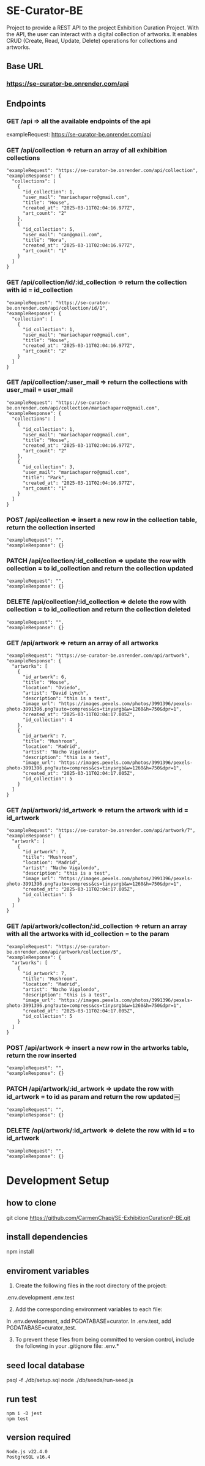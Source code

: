 # SE-Curator-BE

Project to provide a REST API to the project Exhibition Curation Project. With the API, the user can interact with a digital collection of artworks. It enables CRUD (Create, Read, Update, Delete) operations for collections and artworks.

## Base URL

### https://se-curator-be.onrender.com/api

## Endpoints

### GET /api => all the available endpoints of the api

exampleRequest: https://se-curator-be.onrender.com/api

### GET /api/collection => return an array of all exhibition collections

    "exampleRequest": "https://se-curator-be.onrender.com/api/collection",
    "exampleResponse": {
      "collections": [
        {
          "id_collection": 1,
          "user_mail": "mariachaparro@gmail.com",
          "title": "House",
          "created_at": "2025-03-11T02:04:16.977Z",
          "art_count": "2"
        },
        {
          "id_collection": 5,
          "user_mail": "can@gmail.com",
          "title": "Nora",
          "created_at": "2025-03-11T02:04:16.977Z",
          "art_count": "1"
        }
      ]
    }

### GET /api/collection/id/:id_collection => return the collection with id = id_collection

    "exampleRequest": "https://se-curator-be.onrender.com/api/collection/id/1",
    "exampleResponse": {
      "collection": [
        {
          "id_collection": 1,
          "user_mail": "mariachaparro@gmail.com",
          "title": "House",
          "created_at": "2025-03-11T02:04:16.977Z",
          "art_count": "2"
        }
      ]
    }

### GET /api/collection/:user_mail => return the collections with user_mail = user_mail

    "exampleRequest": "https://se-curator-be.onrender.com/api/collection/mariachaparro@gmail.com",
    "exampleResponse": {
      "collections": [
        {
          "id_collection": 1,
          "user_mail": "mariachaparro@gmail.com",
          "title": "House",
          "created_at": "2025-03-11T02:04:16.977Z",
          "art_count": "2"
        },
        {
          "id_collection": 3,
          "user_mail": "mariachaparro@gmail.com",
          "title": "Park",
          "created_at": "2025-03-11T02:04:16.977Z",
          "art_count": "1"
        }
      ]
    }

### POST /api/collection => insert a new row in the collection table, return the collection inserted

    "exampleRequest": "",
    "exampleResponse": {}

### PATCH /api/collection/:id_collection => update the row with collection = to id_collection and return the collection updated

    "exampleRequest": "",
    "exampleResponse": {}

### DELETE /api/collection/:id_collection => delete the row with collection = to id_collection and return the collection deleted

    "exampleRequest": "",
    "exampleResponse": {}

### GET /api/artwork => return an array of all artworks

    "exampleRequest": "https://se-curator-be.onrender.com/api/artwork",
    "exampleResponse": {
      "artworks": [
        {
          "id_artwork": 6,
          "title": "Mouse",
          "location": "Oviedo",
          "artist": "David Lynch",
          "description": "this is a test",
          "image_url": "https://images.pexels.com/photos/3991396/pexels-photo-3991396.png?auto=compress&cs=tinysrgb&w=1260&h=750&dpr=1",
          "created_at": "2025-03-11T02:04:17.005Z",
          "id_collection": 4
        },
        {
          "id_artwork": 7,
          "title": "Mushroom",
          "location": "Madrid",
          "artist": "Nacho Vigalondo",
          "description": "this is a test",
          "image_url": "https://images.pexels.com/photos/3991396/pexels-photo-3991396.png?auto=compress&cs=tinysrgb&w=1260&h=750&dpr=1",
          "created_at": "2025-03-11T02:04:17.005Z",
          "id_collection": 5
        }
      ]
    }

### GET /api/artwork/:id_artwork => return the artwork with id = id_artwork

    "exampleRequest": "https://se-curator-be.onrender.com/api/artwork/7",
    "exampleResponse": {
      "artwork": [
        {
          "id_artwork": 7,
          "title": "Mushroom",
          "location": "Madrid",
          "artist": "Nacho Vigalondo",
          "description": "this is a test",
          "image_url": "https://images.pexels.com/photos/3991396/pexels-photo-3991396.png?auto=compress&cs=tinysrgb&w=1260&h=750&dpr=1",
          "created_at": "2025-03-11T02:04:17.005Z",
          "id_collection": 5
        }
      ]
    }

### GET /api/artwork/collecton/:id_collection => return an array with all the artworks with id_collection = to the param

    "exampleRequest": "https://se-curator-be.onrender.com/api/artwork/collection/5",
    "exampleResponse": {
      "artworks": [
        {
          "id_artwork": 7,
          "title": "Mushroom",
          "location": "Madrid",
          "artist": "Nacho Vigalondo",
          "description": "this is a test",
          "image_url": "https://images.pexels.com/photos/3991396/pexels-photo-3991396.png?auto=compress&cs=tinysrgb&w=1260&h=750&dpr=1",
          "created_at": "2025-03-11T02:04:17.005Z",
          "id_collection": 5
        }
      ]
    }

### POST /api/artwork => insert a new row in the artworks table, return the row inserted

    "exampleRequest": "",
    "exampleResponse": {}

### PATCH /api/artwork/:id_artwork => update the row with id_artwork = to id as param and return the row updated￼

    "exampleRequest": "",
    "exampleResponse": {}

### DELETE /api/artwork/:id_artwork => delete the row with id = to id_artwork

    "exampleRequest": "",
    "exampleResponse": {}

# Development Setup

## how to clone

git clone https://github.com/CarmenChapi/SE-ExhibitionCurationP-BE.git

## install dependencies

npm install

## enviroment variables

1. Create the following files in the root directory of the project:

.env.development
.env.test

2. Add the corresponding environment variables to each file:

In .env.development, add PGDATABASE=curator.
In .env.test, add PGDATABASE=curator_test.

3. To prevent these files from being committed to version control, include the following in your .gitignore file:
   .env.\*

## seed local database

psql -f ./db/setup.sql
node ./db/seeds/run-seed.js

## run test

    npm i -D jest
    npm test

## version required

    Node.js v22.4.0
    PostgreSQL v16.4
